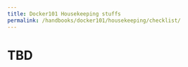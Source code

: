 ```yaml
---
title: Docker101 Housekeeping stuffs
permalink: /handbooks/docker101/housekeeping/checklist/
---
```


# TBD
